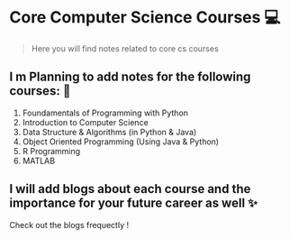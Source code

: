 # Core Computer Science Courses :computer:
> Here you will find notes related to core cs courses

## I m Planning to add notes for the following courses: :thinking:
1. Foundamentals of Programming with Python
2. Introduction to Computer Science 
3. Data Structure & Algorithms (in Python & Java)
4. Object Oriented Programming (Using Java & Python)
5. R Programming
6. MATLAB 

## I will add blogs about each course and the importance for your future career as well :sparkles:
Check out the blogs frequectly !
